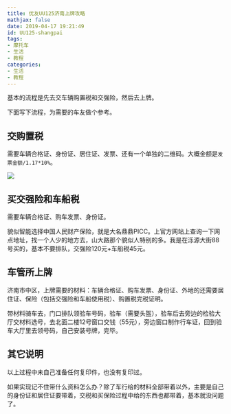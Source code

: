 ```yaml
---
title: 优友UU125济南上牌攻略
mathjax: false
date: 2019-04-17 19:21:49
id: UU125-shangpai
tags:
- 摩托车
- 生活
- 教程
categories:
- 生活
- 教程
---
```


基本的流程是先去交车辆购置税和交强险，然后去上牌。

下面写下流程，为需要的车友做个参考。
<!---more--->

## 交购置税 

需要车辆合格证、身份证、居住证、发票、还有一个单独的二维码。大概金额是`发票金额/1.17*10%`。

![](https://zymin-1255632454.cos.ap-shanghai.myqcloud.com/0newblog/500_ChcCr1qc07GAMdUPAAL0EWqFdSQ497.jpg)

## 买交强险和车船税

需要车辆合格证、购车发票、身份证。

貌似智能选择中国人民财产保险，就是大名鼎鼎PICC。上官方网站上查询一下网点地址，找一个人少的地方去，山大路那个貌似人特别的多。我是在泺源大街88号买的，基本不要排队，交强险120元+车船税45元。   

## 车管所上牌

济南市中区，上牌需要的材料：车辆合格证、购车发票、身份证、外地的还需要居住证、保险（包括交强险和车船使用税）、购置税完税证明。

带材料骑车去，门口排队领验车号码，验车（需要头盔），验车后去旁边的检验大厅交材料选号，去北面二楼12号窗口交钱（55元），旁边窗口制作行车证，回到验车大厅里去领号码，自己安装号牌，完毕。

## 其它说明

以上过程中未自己准备任何复印件，也没有复印过。

如果实现记不住带什么资料怎么办？除了车行给的材料全部带着以外，主要是自己的身份证和居住证要带着，交税和买保险过程中给的东西也都带着，基本就没问题了。